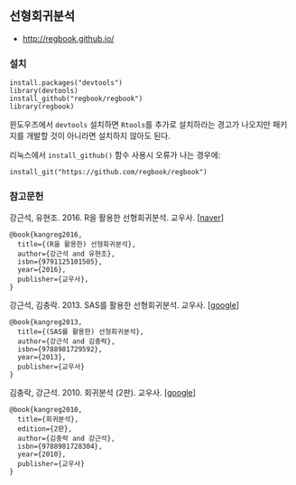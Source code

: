 ## 선형회귀분석

- http://regbook.github.io/

### 설치

    install.packages("devtools")
    library(devtools)
    install_github("regbook/regbook")
    library(regbook)

윈도우즈에서 `devtools` 설치하면 `Rtools`를 추가로 설치하라는 경고가 나오지만
패키지를 개발할 것이 아니라면 설치하지 않아도 된다.

리눅스에서 `install_github()` 함수 사용시 오류가 나는 경우에:

    install_git("https://github.com/regbook/regbook")


### 참고문헌

강근석, 유현조. 2016. R을 활용한 선형회귀분석. 교우사.
[[naver](https://book.naver.com/bookdb/book_detail.nhn?bid=10347606)]

    @book{kangreg2016,
      title={(R을 활용한) 선형회귀분석},
      author={강근석 and 유현조},
      isbn={9791125101505},
      year={2016},
      publisher={교우사},
    }
      
      
강근석, 김충락. 2013. SAS를 활용한 선형회귀분석. 교우사.
[[google](https://books.google.co.kr/books?id=QSLcmQEACAAJ)]

    @book{kangreg2013,
      title={(SAS를 활용한) 선형회귀분석},
      author={강근석 and 김충락},
      isbn={9788981729592},
      year={2013},
      publisher={교우사}
    }

김충락, 강근석. 2010. 회귀분석 (2판). 교우사.
[[google](https://books.google.co.kr/books?id=eaB7RQAACAAJ)]


    @book{kangreg2010,
      title={회귀분석},
	  edition={2판},
      author={김충락 and 강근석},
      isbn={9788981728304},
      year={2010},
      publisher={교우사}
    }



